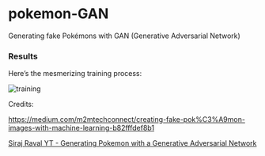 # pokemon-GAN

Generating fake Pokémons with GAN (Generative Adversarial Network)

### Results
Here’s the mesmerizing training process:

![training](./assets/dcgan.gif)

Credits:

https://medium.com/m2mtechconnect/creating-fake-pok%C3%A9mon-images-with-machine-learning-b82fffdef8b1

[Siraj Raval YT - Generating Pokemon with a Generative Adversarial Network](https://youtu.be/yz6dNf7X7SA)
